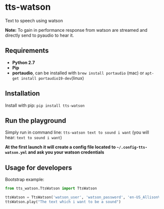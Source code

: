 # tts-watson
Text to speech using watson

**Note:** To gain in performance response from watson are streamed and directly send to pyaudio to hear it.

## Requirements

- **Python 2.7**
- **Pip**
- **portaudio**, can be installed with `brew install portaudio` (mac) or `apt-get install portaudio19-dev`(linux)

## Installation

Install with pip: `pip install tts-watson`

## Run the playground

Simply run in command line: `tts-watson text to sound i want` (you will hear: `text to sound i want`)

**At the first launch it will create a config file located to `~/.config-tts-watson.yml` and ask you your watson credentials**

## Usage for developers

Bootstrap example:

```python
from tts_watson.TtsWatson import TtsWatson

ttsWatson = TtsWatson('watson_user', 'watson_password', 'en-US_AllisonVoice') # en-US_AllisonVoice is a voice from watson you can found more to: https://www.ibm.com/smarterplanet/us/en/ibmwatson/developercloud/doc/text-to-speech/using.shtml#voices
ttsWatson.play("The text which i want to be a sound")
```



